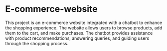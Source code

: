 # E-commerce-website
This project is an e-commerce website integrated with a chatbot to enhance the shopping experience. The website allows users to browse products, add them to the cart, and make purchases. The chatbot provides assistance with product recommendations, answering queries, and guiding users through the shopping process.

